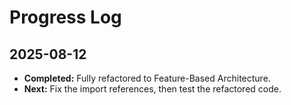 # Progress Log
## 2025-08-12
- **Completed:** Fully refactored to Feature-Based Architecture.
- **Next:** Fix the import references, then test the refactored code. 

